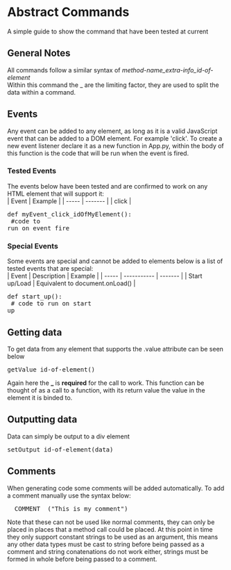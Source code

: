 # Abstract Commands
A simple guide to show the command that have been tested at current

## General Notes
All commands follow a similar syntax of *method-name_extra-info_id-of-element*
<br>
Within this command the _ are the limiting factor, they are used to split the data within a command.

## Events
Any event can be added to any element, as long as it is a valid JavaScript event that can be added to a DOM element. For example 'click'. To create a new event listener declare it as a new function in App.py, within the body of this function is the code that will be run when the event is fired.
<br>
### Tested Events
The events below have been tested and are confirmed to work on any HTML element that will support it:
<br>
| Event | Example |
| ----- | ------- |
| click | <pre>def myEvent_click_idOfMyElement():<br>   #code to run on event fire</pre>

### Special Events
Some events are special and cannot be added to elements below is a list of tested events that are special:
<br>
| Event | Description | Example |
| ----- | ----------- | ------- |
| Start up/Load | Equivalent to document.onLoad() | <pre>def start_up():<br>    # code to run on start up</pre>


## Getting data
To get data from any element that supports the .value attribute can be seen below
<pre>getValue_id-of-element()</pre>
Again here the **_** is **required** for the call to work. This function can be thought of as a call to a function, with its return value the value in the element it is binded to.

## Outputting data
Data can simply be output to a div element
<br>
<pre>setOutput_id-of-element(data)</pre>


## Comments
When generating code some comments will be added automatically. To add a comment manually use the syntax below:
<pre>__COMMENT__("This is my comment")</pre>
Note that these can not be used like normal comments, they can only be placed in places that a method call could be placed.
At this point in time they only support constant strings to be used as an argument, this means any other data types must be cast to string before being passed as a comment and string conatenations do not work either, strings must be formed in whole before being passed to a comment. 
